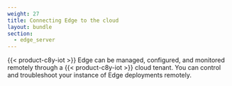 ```yaml
---
weight: 27
title: Connecting Edge to the cloud
layout: bundle
section:
  - edge_server
---
```


{{< product-c8y-iot >}} Edge can be managed, configured, and monitored remotely through a {{< product-c8y-iot >}} cloud tenant. You can control and troubleshoot your instance of Edge deployments remotely.
